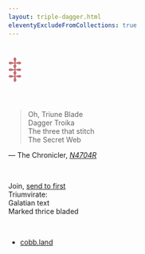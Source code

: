 ```yaml
---
layout: triple-dagger.html
eleventyExcludeFromCollections: true
---
```


# <a href="/triple-dagger"><img class="dagger" src="/images/triple-dagger.png" alt="Triple Dagger" height="50px"></a>

<br>

> Oh, Triune Blade  
Dagger Troika  
The three that stitch  
The Secret Web

<p class="cite">— The Chronicler, <cite><a href="https://unicode.org/wg2/docs/n4704r-medieval-punct.pdf">N4704R</a></cite></p>

<br>

Join, [send to first](mailto:tripledagger@cobb.land)  
Triumvirate:  
Galatian text  
Marked thrice bladed

<br>

- [cobb.land](https://cobb.land)
